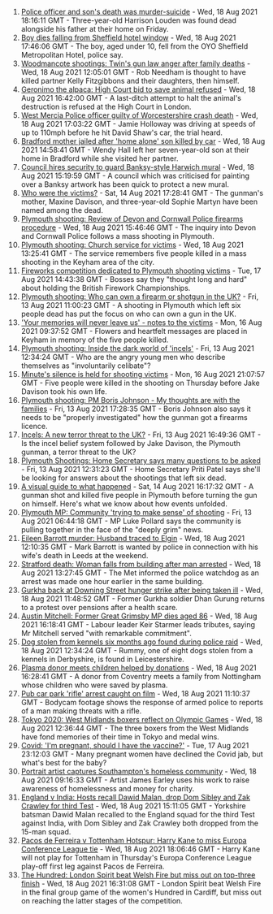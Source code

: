1. [Police officer and son's death was murder-suicide](https://www.bbc.co.uk/news/uk-england-hereford-worcester-58263531) - Wed, 18 Aug 2021 18:16:11 GMT - Three-year-old Harrison Louden was found dead alongside his father at their home on Friday.
2. [Boy dies falling from Sheffield hotel window](https://www.bbc.co.uk/news/uk-england-south-yorkshire-58262259) - Wed, 18 Aug 2021 17:46:06 GMT - The boy, aged under 10, fell from the OYO Sheffield Metropolitan Hotel, police say.
3. [Woodmancote shootings: Twin's gun law anger after family deaths](https://www.bbc.co.uk/news/uk-england-birmingham-58245137) - Wed, 18 Aug 2021 12:05:01 GMT - Rob Needham is thought to have killed partner Kelly Fitzgibbons and their daughters, then himself.
4. [Geronimo the alpaca: High Court bid to save animal refused](https://www.bbc.co.uk/news/uk-england-bristol-58187004) - Wed, 18 Aug 2021 16:42:00 GMT - A last-ditch attempt to halt the animal's destruction is refused at the High Court in London.
5. [West Mercia Police officer guilty of Worcestershire crash death](https://www.bbc.co.uk/news/uk-england-hereford-worcester-58259930) - Wed, 18 Aug 2021 17:03:22 GMT - Jamie Holloway was driving at speeds of up to 110mph before he hit David Shaw's car, the trial heard.
6. [Bradford mother jailed after 'home alone' son killed by car](https://www.bbc.co.uk/news/uk-england-leeds-58257183) - Wed, 18 Aug 2021 14:58:41 GMT - Wendy Hall left her seven-year-old son at their home in Bradford while she visited her partner.
7. [Council hires security to guard Banksy-style Harwich mural](https://www.bbc.co.uk/news/uk-england-essex-58260433) - Wed, 18 Aug 2021 15:19:59 GMT - A council which was criticised for painting over a Banksy artwork has been quick to protect a new mural.
8. [Who were the victims?](https://www.bbc.co.uk/news/uk-58202760) - Sat, 14 Aug 2021 17:28:41 GMT - The gunman's mother, Maxine Davison, and three-year-old Sophie Martyn have been named among the dead.
9. [Plymouth shooting: Review of Devon and Cornwall Police firearms procedure](https://www.bbc.co.uk/news/uk-england-devon-58257497) - Wed, 18 Aug 2021 15:46:46 GMT - The inquiry into Devon and Cornwall Police follows a mass shooting in Plymouth.
10. [Plymouth shooting: Church service for victims](https://www.bbc.co.uk/news/uk-england-devon-58254573) - Wed, 18 Aug 2021 13:25:41 GMT - The service remembers five people killed in a mass shooting in the Keyham area of the city.
11. [Fireworks competition dedicated to Plymouth shooting victims](https://www.bbc.co.uk/news/uk-england-devon-58240787) - Tue, 17 Aug 2021 14:43:38 GMT - Bosses say they "thought long and hard" about holding the British Firework Championships.
12. [Plymouth shooting: Who can own a firearm or shotgun in the UK?](https://www.bbc.co.uk/news/uk-58198857) - Fri, 13 Aug 2021 11:00:23 GMT - A shooting in Plymouth which left six people dead has put the focus on who can own a gun in the UK.
13. ['Your memories will never leave us' - notes to the victims](https://www.bbc.co.uk/news/uk-england-devon-58229935) - Mon, 16 Aug 2021 09:37:52 GMT - Flowers and heartfelt messages are placed in Keyham in memory of the five people killed.
14. [Plymouth shooting: Inside the dark world of 'incels'](https://www.bbc.co.uk/news/blogs-trending-44053828) - Fri, 13 Aug 2021 12:34:24 GMT - Who are the angry young men who describe themselves as "involuntarily celibate"?
15. [Minute's silence is held for shooting victims](https://www.bbc.co.uk/news/uk-england-devon-58228401) - Mon, 16 Aug 2021 21:07:57 GMT - Five people were killed in the shooting on Thursday before Jake Davison took his own life.
16. [Plymouth shooting: PM Boris Johnson - My thoughts are with the families](https://www.bbc.co.uk/news/uk-58207986) - Fri, 13 Aug 2021 17:28:35 GMT - Boris Johnson also says it needs to be "properly investigated" how the gunman got a firearms licence.
17. [Incels: A new terror threat to the UK?](https://www.bbc.co.uk/news/uk-58207064) - Fri, 13 Aug 2021 16:49:36 GMT - Is the incel belief system followed by Jake Davison, the Plymouth gunman, a terror threat to the UK?
18. [Plymouth Shootings: Home Secretary says many questions to be asked](https://www.bbc.co.uk/news/uk-58200691) - Fri, 13 Aug 2021 12:31:23 GMT - Home Secretary Priti Patel says she'll be looking for answers about the shootings that left six dead.
19. [A visual guide to what happened](https://www.bbc.co.uk/news/uk-england-devon-58200336) - Sat, 14 Aug 2021 16:17:32 GMT - A gunman shot and killed five people in Plymouth before turning the gun on himself. Here's what we know about how events unfolded.
20. [Plymouth MP: Community 'trying to make sense' of shooting](https://www.bbc.co.uk/news/uk-58198078) - Fri, 13 Aug 2021 06:44:18 GMT - MP Luke Pollard says the community is pulling together in the face of the "deeply grim" news.
21. [Eileen Barrott murder: Husband traced to Elgin](https://www.bbc.co.uk/news/uk-england-leeds-58254147) - Wed, 18 Aug 2021 12:10:35 GMT - Mark Barrott is wanted by police in connection with his wife's death in Leeds at the weekend.
22. [Stratford death: Woman falls from building after man arrested](https://www.bbc.co.uk/news/uk-england-london-58254392) - Wed, 18 Aug 2021 13:27:45 GMT - The Met informed the police watchdog as an arrest was made one hour earlier in the same building.
23. [Gurkha back at Downing Street hunger strike after being taken ill](https://www.bbc.co.uk/news/uk-england-hampshire-58254634) - Wed, 18 Aug 2021 11:48:52 GMT - Former Gurkha soldier Dhan Gurung returns to a protest over pensions after a health scare.
24. [Austin Mitchell: Former Great Grimsby MP dies aged 86](https://www.bbc.co.uk/news/uk-england-humber-58257189) - Wed, 18 Aug 2021 16:18:41 GMT - Labour leader Keir Starmer leads tributes, saying Mr Mitchell served "with remarkable commitment".
25. [Dog stolen from kennels six months ago found during police raid](https://www.bbc.co.uk/news/uk-england-derbyshire-58257485) - Wed, 18 Aug 2021 12:34:24 GMT - Rummy, one of eight dogs stolen from a kennels in Derbyshire, is found in Leicestershire.
26. [Plasma donor meets children helped by donations](https://www.bbc.co.uk/news/uk-england-coventry-warwickshire-58261942) - Wed, 18 Aug 2021 16:28:41 GMT - A donor from Coventry meets a family from Nottingham whose children who were saved by plasma.
27. [Pub car park 'rifle' arrest caught on film](https://www.bbc.co.uk/news/uk-england-norfolk-58258077) - Wed, 18 Aug 2021 11:10:37 GMT - Bodycam footage shows the response of armed police to reports of a man making threats with a rifle.
28. [Tokyo 2020: West Midlands boxers reflect on Olympic Games](https://www.bbc.co.uk/news/uk-england-birmingham-58259342) - Wed, 18 Aug 2021 12:36:44 GMT - The three boxers from the West Midlands have fond memories of their time in Tokyo and medal wins.
29. [Covid: 'I'm pregnant, should I have the vaccine?'](https://www.bbc.co.uk/news/uk-england-london-58089039) - Tue, 17 Aug 2021 23:12:03 GMT - Many pregnant women have declined the Covid jab, but what's best for the baby?
30. [Portrait artist captures Southampton's homeless community](https://www.bbc.co.uk/news/uk-england-hampshire-58246412) - Wed, 18 Aug 2021 09:16:33 GMT - Artist James Earley uses his work to raise awareness of homelessness and money for charity.
31. [England v India: Hosts recall Dawid Malan, drop Dom Sibley and Zak Crawley for third Test](https://www.bbc.co.uk/sport/cricket/58259484) - Wed, 18 Aug 2021 15:11:05 GMT - Yorkshire batsman Dawid Malan recalled to the England squad for the third Test against India, with Dom Sibley and Zak Crawley both dropped from the 15-man squad.
32. [Pacos de Ferreira v Tottenham Hotspur: Harry Kane to miss Europa Conference League tie](https://www.bbc.co.uk/sport/football/58257076) - Wed, 18 Aug 2021 18:06:46 GMT - Harry Kane will not play for Tottenham in Thursday's Europa Conference League play-off first leg against Pacos de Ferreira.
33. [The Hundred: London Spirit beat Welsh Fire but miss out on top-three finish](https://www.bbc.co.uk/sport/cricket/58259477) - Wed, 18 Aug 2021 16:31:08 GMT - London Spirit beat Welsh Fire in the final group game of the women's Hundred in Cardiff, but miss out on reaching the latter stages of the competition.
